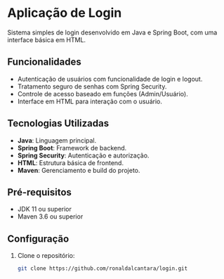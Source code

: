 # Aplicação de Login

Sistema simples de login desenvolvido em Java e Spring Boot, com uma interface básica em HTML.

## Funcionalidades

- Autenticação de usuários com funcionalidade de login e logout.
- Tratamento seguro de senhas com Spring Security.
- Controle de acesso baseado em funções (Admin/Usuário).
- Interface em HTML para interação com o usuário.

## Tecnologias Utilizadas

- **Java**: Linguagem principal.
- **Spring Boot**: Framework de backend.
- **Spring Security**: Autenticação e autorização.
- **HTML**: Estrutura básica de frontend.
- **Maven**: Gerenciamento e build do projeto.

## Pré-requisitos

- JDK 11 ou superior
- Maven 3.6 ou superior

## Configuração

1. Clone o repositório:
   ```bash
   git clone https://github.com/ronaldalcantara/login.git
